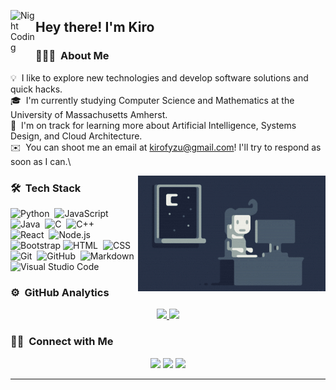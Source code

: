 
<img alt="Night Coding" src="./assets/Hand%20Wave.gif" width='40' align="left"/><h2>Hey there! I'm Kiro</h2>

<!-- ## 👋 &nbsp;Hey there! I'm Kiro -->

### 👨🏻‍💻 &nbsp;About Me

💡 &nbsp;I like to explore new technologies and develop software solutions and quick hacks.\
🎓 &nbsp;I'm currently studying Computer Science and Mathematics at the University of Massachusetts Amherst.\
🌱 &nbsp;I'm on track for learning more about Artificial Intelligence, Systems Design, and Cloud Architecture.\
✉️ &nbsp;You can shoot me an email at kirofyzu@gmail.com! I'll try to respond as soon as I can.\

<img alt="Night Coding" src="https://raw.githubusercontent.com/AVS1508/AVS1508/master/assets/Night-Coding.gif" align="right"/>

### 🛠 &nbsp;Tech Stack

![Python](https://img.shields.io/badge/-Python-05122A?style=flat&logo=python)&nbsp;
![JavaScript](https://img.shields.io/badge/-JavaScript-05122A?style=flat&logo=javascript)&nbsp;
![Java](https://img.shields.io/badge/-Java-05122A?style=flat&logo=Java&logoColor=FFA518)&nbsp;
![C](https://img.shields.io/badge/-C-05122A?style=flat&logo=C&logoColor=A8B9CC)&nbsp;
![C++](https://img.shields.io/badge/-C++-05122A?style=flat&logo=C%2B%2B&logoColor=00599C)&nbsp;\
![React](https://img.shields.io/badge/-React-05122A?style=flat&logo=react)&nbsp;
![Node.js](https://img.shields.io/badge/-Node.js-05122A?style=flat&logo=node.js)&nbsp;
![Bootstrap](https://img.shields.io/badge/-Bootstrap-05122A?style=flat&logo=bootstrap&logoColor=563D7C)
![HTML](https://img.shields.io/badge/-HTML-05122A?style=flat&logo=HTML5)&nbsp;
![CSS](https://img.shields.io/badge/-CSS-05122A?style=flat&logo=CSS3&logoColor=1572B6)&nbsp;\
![Git](https://img.shields.io/badge/-Git-05122A?style=flat&logo=git)&nbsp;
![GitHub](https://img.shields.io/badge/-GitHub-05122A?style=flat&logo=github)&nbsp;
![Markdown](https://img.shields.io/badge/-Markdown-05122A?style=flat&logo=markdown)
![Visual Studio Code](https://img.shields.io/badge/-Visual%20Studio%20Code-05122A?style=flat&logo=visual-studio-code&logoColor=007ACC)&nbsp;

### ⚙️ &nbsp;GitHub Analytics

<p align="center">
<a href="https://github.com/KiroFyzu">
  <img height="180em" src="https://github-readme-stats-eight-theta.vercel.app/api?username=KiroFyzu&show_icons=true&theme=algolia&include_all_commits=true&count_private=true"/>
  <img height="180em" src="https://github-readme-stats-eight-theta.vercel.app/api/top-langs/?username=KiroFyzu&layout=compact&langs_count=8&theme=algolia"/>
</a>
</p>

### 🤝🏻 &nbsp;Connect with Me

<p align="center">
<a href="https://kiro.my.id"><img src="https://img.shields.io/badge/-kiro.my.id-3423A6?style=flat&logo=Google-Chrome&logoColor=white"/></a>
<!-- <a href="https://linkedin.com/in/Kiro"><img src="https://img.shields.io/badge/-KiroFyzu-0077B5?style=flat&logo=Linkedin&logoColor=white"/></a> -->
<a href="mailto:kirofyzu@gmail.com"><img src="https://img.shields.io/badge/-kirofyzu@gmail.com-D14836?style=flat&logo=Gmail&logoColor=white"/></a>
<a href="https://instagram.com/callme_kiro"><img src="https://img.shields.io/badge/-@callme_kiro_-E4405F?style=flat&logo=Instagram&logoColor=white"/></a>
<!-- <a href="https://facebook.com/kiro"><img src="https://img.shields.io/badge/-@Kiro-1877F2?style=flat&logo=Facebook&logoColor=white"/></a> -->
<!-- <a href="https://www.pinterest.ca/kirofyzu"><img src="https://img.shields.io/badge/-@Kirofyzu-BD081C?style=flat&logo=Pinterest&logoColor=white"/></a> -->
</p>

-----
